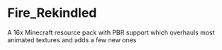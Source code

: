 # Fire_Rekindled
A 16x Minecraft resource pack with PBR support which overhauls most animated textures and adds a few new ones
